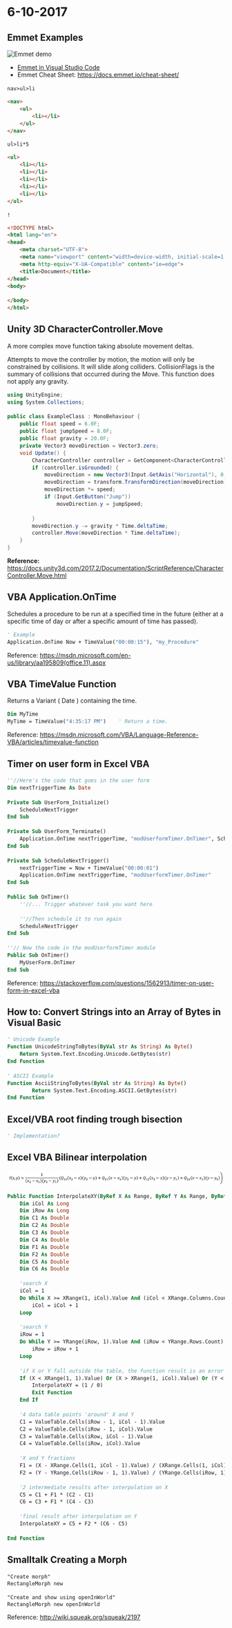 # 6-10-2017

## Emmet Examples

![Emmet demo](https://code.visualstudio.com/images/emmet_emmet.gif)

* [Emmet in Visual Studio Code](https://code.visualstudio.com/docs/editor/emmet)
* Emmet Cheat Sheet: https://docs.emmet.io/cheat-sheet/

`nav>ul>li`
```html
<nav>
    <ul>
        <li></li>
    </ul>
</nav>
```

`ul>li*5`
```html
<ul>
    <li></li>
    <li></li>
    <li></li>
    <li></li>
    <li></li>
</ul>
```

`!`
```html
<!DOCTYPE html>
<html lang="en">
<head>
    <meta charset="UTF-8">
    <meta name="viewport" content="width=device-width, initial-scale=1.0">
    <meta http-equiv="X-UA-Compatible" content="ie=edge">
    <title>Document</title>
</head>
<body>
    
</body>
</html>
```

## Unity 3D CharacterController.Move
A more complex move function taking absolute movement deltas.

Attempts to move the controller by motion, the motion will only be constrained by collisions. It will slide along colliders. CollisionFlags is the summary of collisions that occurred during the Move. This function does not apply any gravity.
```csharp
using UnityEngine;
using System.Collections;

public class ExampleClass : MonoBehaviour {
    public float speed = 6.0F;
    public float jumpSpeed = 8.0F;
    public float gravity = 20.0F;
    private Vector3 moveDirection = Vector3.zero;
    void Update() {
        CharacterController controller = GetComponent<CharacterController>();
        if (controller.isGrounded) {
            moveDirection = new Vector3(Input.GetAxis("Horizontal"), 0, Input.GetAxis("Vertical"));
            moveDirection = transform.TransformDirection(moveDirection);
            moveDirection *= speed;
            if (Input.GetButton("Jump"))
                moveDirection.y = jumpSpeed;
            
        }
        moveDirection.y -= gravity * Time.deltaTime;
        controller.Move(moveDirection * Time.deltaTime);
    }
}
```
**Reference:** https://docs.unity3d.com/2017.2/Documentation/ScriptReference/CharacterController.Move.html

## VBA Application.OnTime
Schedules a procedure to be run at a specified time in the future (either at a specific time of day or after a specific amount of time has passed).

```vb
' Example
Application.OnTime Now + TimeValue("00:00:15"), "my_Procedure"
```
Reference: https://msdn.microsoft.com/en-us/library/aa195809(office.11).aspx

## VBA TimeValue Function
Returns a Variant ( Date ) containing the time.
```vb
Dim MyTime
MyTime = TimeValue("4:35:17 PM")    ' Return a time.
```
Reference: https://msdn.microsoft.com/VBA/Language-Reference-VBA/articles/timevalue-function

## Timer on user form in Excel VBA

```vb
''//Here's the code that goes in the user form
Dim nextTriggerTime As Date

Private Sub UserForm_Initialize()
    ScheduleNextTrigger
End Sub

Private Sub UserForm_Terminate()
    Application.OnTime nextTriggerTime, "modUserformTimer.OnTimer", Schedule:=False
End Sub

Private Sub ScheduleNextTrigger()
    nextTriggerTime = Now + TimeValue("00:00:01")
    Application.OnTime nextTriggerTime, "modUserformTimer.OnTimer"
End Sub

Public Sub OnTimer()
    ''//... Trigger whatever task you want here

    ''//Then schedule it to run again
    ScheduleNextTrigger
End Sub

''// Now the code in the modUserformTimer module
Public Sub OnTimer()
    MyUserForm.OnTimer
End Sub
```
Reference: https://stackoverflow.com/questions/1562913/timer-on-user-form-in-excel-vba

## How to: Convert Strings into an Array of Bytes in Visual Basic

```vb
' Unicode Example
Function UnicodeStringToBytes(ByVal str As String) As Byte()
    Return System.Text.Encoding.Unicode.GetBytes(str)
End Function

' ASCII Example
Function AsciiStringToBytes(ByVal str As String) As Byte()
        Return System.Text.Encoding.ASCII.GetBytes(str)
End Function
```

## Excel/VBA root finding trough bisection

```vb
' Implementation?
```

## Excel VBA Bilinear interpolation
![Bilinear interpolation Formula](BilinearInt.png)

```vb
Public Function InterpolateXY(ByRef X As Range, ByRef Y As Range, ByRef XRange As Range, ByRef YRange As Range, ByRef ValueTable As Range) As Double
    Dim iCol As Long
    Dim iRow As Long
    Dim C1 As Double
    Dim C2 As Double
    Dim C3 As Double
    Dim C4 As Double
    Dim F1 As Double
    Dim F2 As Double
    Dim C5 As Double
    Dim C6 As Double
    
    'search X
    iCol = 1
    Do While X >= XRange(1, iCol).Value And (iCol < XRange.Columns.Count)
        iCol = iCol + 1
    Loop
    
    'search Y
    iRow = 1
    Do While Y >= YRange(iRow, 1).Value And (iRow < YRange.Rows.Count)
        iRow = iRow + 1
    Loop

    'if X or Y fall outside the table, the function result is an error value
    If (X < XRange(1, 1).Value) Or (X > XRange(1, iCol).Value) Or (Y < YRange(1, 1).Value) Or (Y > YRange(iRow, 1).Value) Then
        InterpolateXY = (1 / 0)
        Exit Function
    End If
    
    '4 data table points 'around' X and Y
    C1 = ValueTable.Cells(iRow - 1, iCol - 1).Value
    C2 = ValueTable.Cells(iRow - 1, iCol).Value
    C3 = ValueTable.Cells(iRow, iCol - 1).Value
    C4 = ValueTable.Cells(iRow, iCol).Value

    'X and Y fractions
    F1 = (X - XRange.Cells(1, iCol - 1).Value) / (XRange.Cells(1, iCol).Value - XRange.Cells(1, iCol - 1).Value)
    F2 = (Y - YRange.Cells(iRow - 1, 1).Value) / (YRange.Cells(iRow, 1).Value - YRange.Cells(iRow - 1, 1).Value)

    '2 intermediate results after interpolation on X
    C5 = C1 + F1 * (C2 - C1)
    C6 = C3 + F1 * (C4 - C3)
    
    'final result after interpolation on Y
    InterpolateXY = C5 + F2 * (C6 - C5)
    
End Function
```

## Smalltalk Creating a Morph

```smalltalk
"Create morph"
RectangleMorph new

"Create and show using openInWorld"
RectangleMorph new openInWorld
```
Reference: http://wiki.squeak.org/squeak/2197